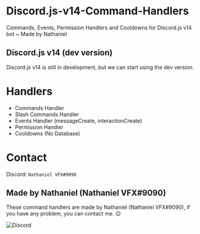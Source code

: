 # Discord.js-v14-Command-Handlers
Commands, Events, Permission Handlers and Cooldowns for Discord.js v14 bot ~ Made by Nathaniel

## Discord.js v14 (dev version)
Discord.js v14 is still in development, but we can start using the dev version.

# Handlers
- Commands Handler
- Slash Commands Handler
- Events Handler (messageCreate, interactionCreate)
- Permission Handler
- Cooldowns (No Database)

# Contact
Discord: `Nathaniel VFX#9090`

## Made by Nathaniel (Nathaniel VFX#9090)
These command handlers are made by Nathaniel (Nathaniel VFX#9090), if you have any problem, you can contact me. 😉

<img src="https://discord.c99.nl/widget/theme-2/753180650202202154.png" alt="Discord"/>
